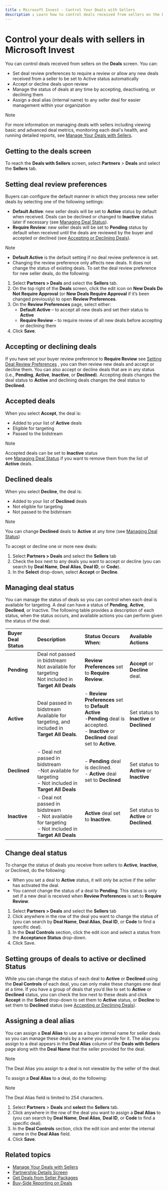 ```yaml
---
title : Microsoft Invest - Control Your Deals with Sellers
description : Learn how to control deals received from sellers on the Deals screen. You can set deal review preferences, accept or decline deals, manage status and assign a deal alias.
---
```



# Control your deals with sellers in Microsoft Invest

You can control deals received from sellers on the
**Deals** screen. You can:

- Set deal review preferences to require a review or allow any new deals
  received from a seller to be set to Active status automatically
- Accept or decline deals upon review
- Manage the status of deals at any time by accepting, deactivating, or
  declining them
- Assign a deal alias (internal name) to any seller deal for easier
  management within your organization

> [!NOTE]
> For more information on managing deals with sellers including viewing basic and advanced deal metrics, monitoring each deal's health, and running detailed reports, see [Manage Your Deals with Sellers](manage-your-deals-with-sellers.md).

## Getting to the deals screen

To reach the **Deals with Sellers**
screen, select **Partners** \> **Deals**
and select the **Sellers** tab.

## Setting deal review preferences

Buyers can configure the default manner in which they process new seller
deals by selecting one of the following settings:

- **Default Active**: new seller deals will be set to **Active** status
  by default when received. Deals can be declined or changed to
  **Inactive** status later if necessary (see [Managing Deal Status](#managing-deal-status)).
- **Require Review**: new seller deals will be set to **Pending** status by default when received until the deals are reviewed by the buyer and accepted or declined (see [Accepting or Declining Deals](#accepting-or-declining-deals)).

> [!NOTE]
> - **Default Active** is the default setting if no deal review preference is set. 
> - Changing the review preference only affects new deals. It does not change the status of existing deals.
> To set the deal review preference for new seller deals, do the following:

1.  Select **Partners \> Deals**
    and select the **Sellers** tab.
2.  On the top right of the **Deals**
    screen, click the edit icon on **New Deals
    Do Not Require Approval** (or **New
    Deals Require Approval** if it’s been changed previously) to
    open **Review Preferences**.
3.  On the **Review Preferences**
    page, select either:
    - **Default Active** – to accept all
      new deals and set their status to **Active**
    - **Require Review** – to require
      review of all new deals before accepting or declining them
4.  Click **Save**.

## Accepting or declining deals

If you have set your buyer review preference to **Require Review** see [Setting Deal Review Preferences](#setting-deal-review-preferences)
, you can then review
new deals and accept or decline them. You can also accept or decline
deals that are in any status (i.e., **Pending**, **Active**,
**Inactive**, or **Declined**). Accepting deals changes the deal status
to **Active** and declining deals changes the deal status to
**Declined**.

## Accepted deals

When you select **Accept**, the deal is:

- Added to your list of **Active** deals
- Eligible for targeting
- Passed to the bidstream

> [!NOTE]
> Accepted deals can be set to **Inactive** status  
> see [Managing Deal Status](#managing-deal-status) if you want to remove them from the list of **Active** deals.

## Declined deals

When you select **Decline**, the deal is:

- Added to your list of **Declined** deals
- Not eligible for targeting
- Not passed to the bidstream

> [!NOTE]
> You can change **Declined** deals to **Active** at any time (see [Managing Deal Status](#managing-deal-status))



To accept or decline one or more new deals:

1.  Select **Partners \> Deals** and select the
    **Sellers** tab
2.  Check the box next to any deals you want to accept or decline (you
    can search by **Deal Name**, **Deal Alias**, **Deal ID**, or
    **Code**).
3.  In the **Select** drop-down, select
    **Accept** or
    **Decline**.

## Managing deal status

You can manage the status of deals so you can control when each deal is
available for targeting. A deal can have a status of **Pending**,
**Active**, **Declined**, or Inactive.
The following table provides a description of each status, when the
status occurs, and available actions you can perform given the status of
the deal:

| Buyer Deal Status | Description | Status Occurs When: | Available Actions |
|:---|:---|:---|:---|
| **Pending** | Deal not passed in bidstream<br>Not available for targeting<br>Not included in **Target All Deals** | **Review Preferences** set to **Require Review**. | **Accept** or **Decline** deal. |
| **Active** | Deal passed in bidstream<br>Available for targeting, and included in **Target All Deals**. | - **Review Preferences** set to **Default Active** <br>  -**Pending** deal is accepted.<br>- **Inactive** or **Declined** deal set to **Active**. | Set status to **Inactive** or **Declined** |
| **Declined** | - Deal not passed in bidstream<br> -Not available for targeting<br> - Not included in **Target All Deals** | - **Pending** deal is declined.<br> - **Active** deal set to **Declined** | Set status to **Active** or **Inactive** |
| **Inactive** | - Deal not passed in bidstream <br> - Not available for targeting <br> - Not included in **Target All Deals** | **Active** deal set to **Inactive**. | Set status to **Active** or **Declined**. |

## Change deal status

To change the status of deals you receive from sellers to **Active**,
**Inactive**, or Declined, do the
following:

- When you set a deal to **Active** status, it will only be active if
  the seller has activated the deal.
- You cannot change the status of a deal to **Pending**. This status is
  only set if a new deal is received when **Review Preferences** is set
  to **Require Review**.

1.  Select **Partners \> Deals**
    and select the **Sellers** tab
1.  Click anywhere in the row of the deal you want to change the status
    of (you can search by **Deal Name**, **Deal Alias**, **Deal ID**, or
    **Code** to find a specific deal).
1.  In the **Deal Controls** section,
    click the edit icon and select a status from the
    **Acceptance Status** drop-down.
1.  Click Save.

## Setting groups of deals to active or declined Status

While you can change the status of each deal to **Active** or
**Declined** using the **Deal Controls**
of each deal, you can only make these changes one deal at a time. If you
have a group of deals that you’d like to set to **Active** or
**Declined** status, you can check the box next to these deals and click
**Accept** in the **Select** drop-down to
set them to **Active** status, or **Decline** to set them to
**Declined** status (see [Accepting or Declining Deals](#accepting-or-declining-deals)).

## Assigning a deal alias

You can assign a **Deal Alias** to use as a buyer internal name for
seller deals so you can manage these deals by a name you provide for it.
The alias you assign to a deal appears in the
**Deal Alias** column of the
**Deals with Sellers** page along with
the **Deal Name** that the seller provided for the deal.

> [!NOTE]
> The Deal Alias you assign to a deal is not viewable by the seller of the deal.

To assign a **Deal Alias** to a deal, do the following:

> [!NOTE]
> The Deal Alias field is limited to 254 characters.

1.  Select **Partners** \> **Deals**
    and **select** the
    **Sellers** tab.
1.  Click anywhere in the row of the deal you want to assign a **Deal
    Alias** to (you can search by **Deal Name**, **Deal Alias**, **Deal
    ID**, or **Code** to find a specific
    deal).
1.  In the **Deal Controls** section,
    click the edit icon and enter the internal name in the
    **Deal Alias** field.
1.  Click **Save**.

## Related topics

- [Manage Your Deals with Sellers](manage-your-deals-with-sellers.md)
- [Partnership Details Screen](partnership-details-screen-buyer-view.md)
- [Get Deals from Seller Packages](get-deals-from-seller-packages.md)
- [Buy-Side Reporting on Deals](buy-side-reporting-on-deals.md)
